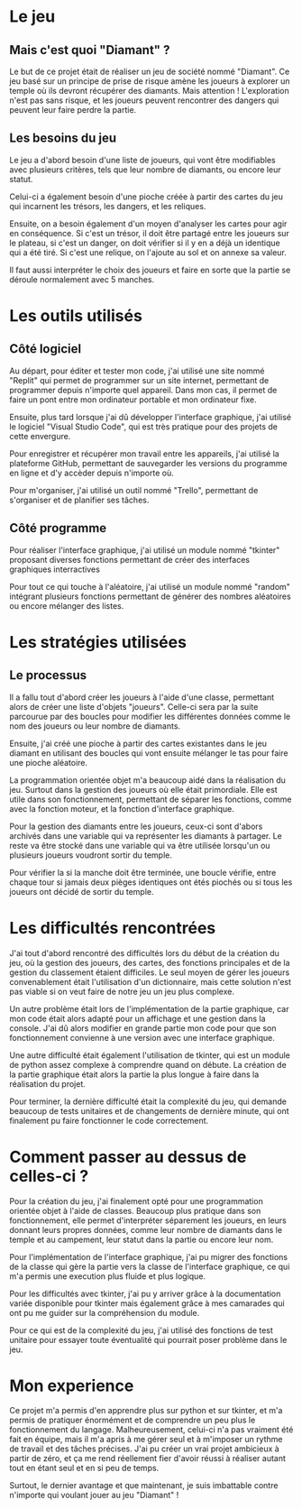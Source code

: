 # Le jeu

## Mais c'est quoi "Diamant" ?

Le but de ce projet était de réaliser un jeu de société nommé "Diamant". Ce jeu basé sur un principe de prise de risque amène les joueurs à explorer un temple où ils devront récupérer des diamants. Mais attention ! L'exploration n'est pas sans risque, et les joueurs peuvent rencontrer des dangers qui peuvent leur faire perdre la partie.

## Les besoins du jeu

Le jeu a d'abord besoin d'une liste de joueurs, qui vont être modifiables avec plusieurs critères, tels que leur nombre de diamants, ou encore leur statut.

Celui-ci a également besoin d'une pioche créée à partir des cartes du jeu qui incarnent les trésors, les dangers, et les reliques.

Ensuite, on a besoin également d'un moyen d'analyser les cartes pour agir en conséquence. Si c'est un trésor, il doit être partagé entre les joueurs sur le plateau, si c'est un danger, on doit vérifier si il y en a déjà un identique qui a été tiré. Si c'est une relique, on l'ajoute au sol et on annexe sa valeur.

Il faut aussi interpréter le choix des joueurs et faire en sorte que la partie se déroule normalement avec 5 manches.

# Les outils utilisés

## Côté logiciel

Au départ, pour éditer et tester mon code, j'ai utilisé une site nommé "Replit" qui permet de programmer sur un site internet, permettant de programmer depuis n'importe quel appareil. Dans mon cas, il permet de faire un pont entre mon ordinateur portable et mon ordinateur fixe.

Ensuite, plus tard lorsque j'ai dû développer l'interface graphique, j'ai utilisé le logiciel "Visual Studio Code", qui est très pratique pour des projets de cette envergure.

Pour enregistrer et récupérer mon travail entre les appareils, j'ai utilisé la plateforme GitHub, permettant de sauvegarder les versions du programme en ligne et d'y accèder depuis n'importe où.

Pour m'organiser, j'ai utilisé un outil nommé "Trello", permettant de s'organiser et de planifier ses tâches.

## Côté programme

Pour réaliser l'interface graphique, j'ai utilisé un module nommé "tkinter" proposant diverses fonctions permettant de créer des interfaces graphiques interractives

Pour tout ce qui touche à l'aléatoire, j'ai utilisé un module nommé "random" intégrant plusieurs fonctions permettant de générer des nombres aléatoires ou encore mélanger des listes.

# Les stratégies utilisées

## Le processus

Il a fallu tout d'abord créer les joueurs à l'aide d'une classe, permettant alors de créer une liste d'objets "joueurs". Celle-ci sera par la suite parcourue par des boucles pour modifier les différentes données comme le nom des joueurs ou leur nombre de diamants.

Ensuite, j'ai créé une pioche à partir des cartes existantes dans le jeu diamant en utilisant des boucles qui vont ensuite mélanger le tas pour faire une pioche aléatoire.

La programmation orientée objet m'a beaucoup aidé dans la réalisation du jeu. Surtout dans la gestion des joueurs où elle était primordiale. Elle est utile dans son fonctionnement, permettant de séparer les fonctions, comme avec la fonction moteur, et la fonction d'interface graphique.

Pour la gestion des diamants entre les joueurs, ceux-ci sont d'abors archivés dans une variable qui va représenter les diamants à partager. Le reste va être stocké dans une variable qui va être utilisée lorsqu'un ou plusieurs joueurs voudront sortir du temple.

Pour vérifier la si la manche doit être terminée, une boucle vérifie, entre chaque tour si jamais deux pièges identiques ont étés piochés ou si tous les joueurs ont décidé de sortir du temple.

# Les difficultés rencontrées

J'ai tout d'abord rencontré des difficultés lors du début de la création du jeu, où la gestion des joueurs, des cartes, des fonctions principales et de la gestion du classement étaient difficiles. Le seul moyen de gérer les joueurs convenablement était l'utilisation d'un dictionnaire, mais cette solution n'est pas viable si on veut faire de notre jeu un jeu plus complexe.

Un autre problème était lors de l'implémentation de la partie graphique, car mon code était alors adapté pour un affichage et une gestion dans la console. J'ai dû alors modifier en grande partie mon code pour que son fonctionnement convienne à une version avec une interface graphique.

Une autre difficulté était également l'utilisation de tkinter, qui est un module de python assez complexe à comprendre quand on débute. La création de la partie graphique était alors la partie la plus longue à faire dans la réalisation du projet.

Pour terminer, la dernière difficulté était la complexité du jeu, qui demande beaucoup de tests unitaires et de changements de dernière minute, qui ont finalement pu faire fonctionner le code correctement.

# Comment passer au dessus de celles-ci ?

Pour la création du jeu, j'ai finalement opté pour une programmation orientée objet à l'aide de classes. Beaucoup plus pratique dans son fonctionnement, elle permet d'interpréter séparement les joueurs, en leurs donnant leurs propres données, comme leur nombre de diamants dans le temple et au campement, leur statut dans la partie ou encore leur nom.

Pour l'implémentation de l'interface graphique, j'ai pu migrer des fonctions de la classe qui gère la partie vers la classe de l'interface graphique, ce qui m'a permis une execution plus fluide et plus logique.

Pour les difficultés avec tkinter, j'ai pu y arriver grâce à la documentation variée disponible pour tkinter mais également grâce à mes camarades qui ont pu me guider sur la compréhension du module.

Pour ce qui est de la complexité du jeu, j'ai utilisé des fonctions de test unitaire pour essayer toute éventualité qui pourrait poser problème dans le jeu.

# Mon experience

Ce projet m'a permis d'en apprendre plus sur python et sur tkinter, et m'a permis de pratiquer énormément et de comprendre un peu plus le fonctionnement du langage. Malheureusement, celui-ci n'a pas vraiment été fait en équipe, mais il m'a apris à me gérer seul et à m'imposer un rythme de travail et des tâches précises. J'ai pu créer un vrai projet ambicieux à partir de zéro, et ça me rend réellement fier d'avoir réussi à réaliser autant tout en étant seul et en si peu de temps.

Surtout, le dernier avantage et que maintenant, je suis imbattable contre n'importe qui voulant jouer au jeu "Diamant" !

